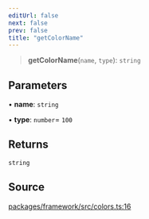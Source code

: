 ```yaml
---
editUrl: false
next: false
prev: false
title: "getColorName"
---
```


> **getColorName**(`name`, `type`): `string`

## Parameters

• **name**: `string`

• **type**: `number`= `100`

## Returns

`string`

## Source

[packages/framework/src/colors.ts:16](https://github.com/nodenogg-in/alpha-p2p/blob/290bb7e02213a2b959571227ba7e64b04c8ddc90/packages/framework/src/colors.ts#L16)
